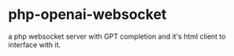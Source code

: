 # php-openai-websocket
a php websocket server with GPT completion and it's html client to interface with it.

